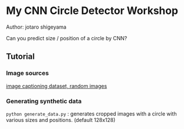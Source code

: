 # My CNN Circle Detector Workshop

Author: jotaro shigeyama

Can you predict size / position of a circle by CNN?

## Tutorial

### Image sources

[image captioning dataset, random images](https://www.kaggle.com/shamsaddin97/image-captioning-dataset-random-images)

### Generating synthetic data

`python generate_data.py` : generates cropped images with a circle with various sizes and positions. (default 128x128)


